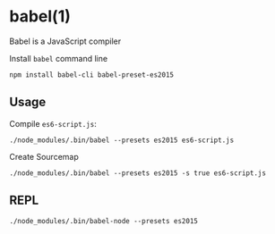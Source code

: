 
# babel(1)

Babel is a JavaScript compiler

Install `babel` command line

    npm install babel-cli babel-preset-es2015

## Usage

Compile `es6-script.js`:

    ./node_modules/.bin/babel --presets es2015 es6-script.js

Create Sourcemap

    ./node_modules/.bin/babel --presets es2015 -s true es6-script.js

## REPL

    ./node_modules/.bin/babel-node --presets es2015
